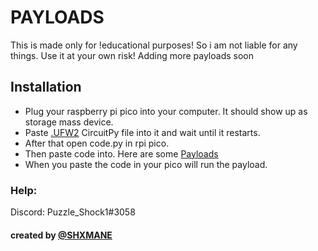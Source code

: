 # PAYLOADS

This is made only for !educational purposes! So i am not liable for any things. Use it at your own risk!
Adding more payloads soon

## Installation

- Plug your raspberry pi pico into your computer. It should show up as storage mass device.
- Paste [.UFW2](https://circuitpython.org/board/raspberry_pi_pico/) CircuitPy file into it and wait until it restarts.
- After that open code.py in rpi pico.
- Then paste code into. Here are some [Payloads](https://github.com/puzzleshockk1/rpi-pico.py-payloads/tree/main/payloads)
- When you paste the code in your pico will run the payload.

### Help:
Discord: Puzzle_Shock1#3058


#### created by [@SHXMANE](https://discord.gg/q7mkDgfQ3f)


